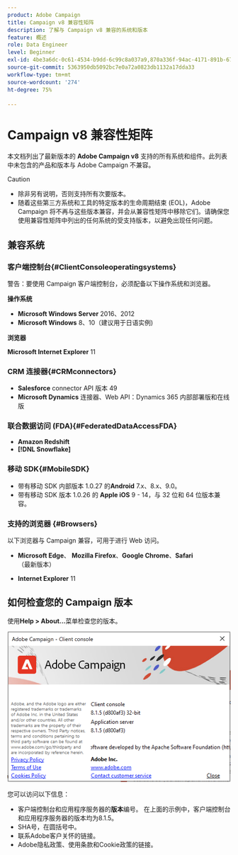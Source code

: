 ```yaml
---
product: Adobe Campaign
title: Campaign v8 兼容性矩阵
description: 了解与 Campaign v8 兼容的系统和版本
feature: 概述
role: Data Engineer
level: Beginner
exl-id: 4be3a6dc-0c61-4534-b9dd-6c99c8a037a9,870a336f-94ac-4171-891b-67614feef6ef,bebdd930-c7f6-4629-a489-3c704b33f058,d493e613-eb61-43b1-9c6d-1bd881af0734
source-git-commit: 5363950db5092bc7e0a72a0823db1132a17dda33
workflow-type: tm+mt
source-wordcount: '274'
ht-degree: 75%

---
```


# Campaign v8 兼容性矩阵

本文档列出了最新版本的 **Adobe Campaign v8** 支持的所有系统和组件。此列表中未包含的产品和版本与 Adobe Campaign 不兼容。

>[!CAUTION]
>
>* 除非另有说明，否则支持所有次要版本。
>* 随着这些第三方系统和工具的特定版本的生命周期结束 (EOL)，Adobe Campaign 将不再与这些版本兼容，并会从兼容性矩阵中移除它们。请确保您使用兼容性矩阵中列出的任何系统的受支持版本，以避免出现任何问题。


## 兼容系统

### 客户端控制台{#ClientConsoleoperatingsystems}

警告：要使用 Campaign 客户端控制台，必须配备以下操作系统和浏览器。

**操作系统**

* **Microsoft Windows Server** 2016、2012
* **Microsoft Windows** 8、10（建议用于日语实例)

**浏览器**

**Microsoft Internet Explorer**  11

### CRM 连接器{#CRMconnectors}

* **Salesforce** connector API 版本 49
* **Microsoft Dynamics** 连接器、Web API：Dynamics 365 内部部署版和在线版

### 联合数据访问 (FDA){#FederatedDataAccessFDA}

* **Amazon Redshift**
* **[!DNL Snowflake]**

### 移动 SDK{#MobileSDK}

* 带有移动 SDK 内部版本 1.0.27 的&#x200B;**Android** 7.x、8.x、9.0。
* 带有移动 SDK 版本 1.0.26 的 **Apple iOS** 9 - 14，与 32 位和 64 位版本兼容。

### 支持的浏览器 {#Browsers}

以下浏览器与 Campaign 兼容，可用于进行 Web 访问。

* **Microsoft Edge**、 **Mozilla Firefox**、**Google Chrome**、**Safari** （最新版本）

* **Internet Explorer** 11

## 如何检查您的 Campaign 版本

使用&#x200B;**Help > About...**&#x200B;菜单检查您的版本。

![](assets/ac-version.png)

您可以访问以下信息：

* 客户端控制台和应用程序服务器的&#x200B;**版本**&#x200B;编号。 在上面的示例中，客户端控制台和应用程序服务器的版本均为8.1.5。
* SHA号，在圆括号中。
* 联系Adobe客户关怀的链接。
* Adobe隐私政策、使用条款和Cookie政策的链接。
